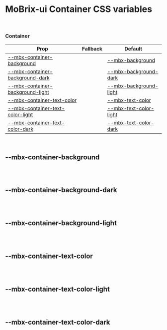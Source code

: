 # MoBrix-ui Container CSS variables

<br>

### Container

| Prop                                                                | Fallback | Default                                                           |
| ------------------------------------------------------------------- | -------- | ----------------------------------------------------------------- |
| [--mbx-container-background](#mbx-container-background)             |          | [--mbx-background](global-css-vars.md#mbx-background)             |
| [--mbx-container-background-dark](#mbx-container-background-dark)   |          | [--mbx-background-dark](global-css-vars.md#mbx-background-dark)   |
| [--mbx-container-background-light](#mbx-container-background-light) |          | [--mbx-background-light](global-css-vars.md#mbx-background-light) |
| [--mbx-container-text-color](#mbx-container-text-color)             |          | [--mbx-text-color](global-css-vars.md#mbx-text-color)             |
| [--mbx-container-text-color-light](#mbx-container-text-color-light) |          | [--mbx-text-color-light](global-css-vars.md#mbx-text-color-light) |
| [--mbx-container-text-color-dark](#mbx-container-text-color-dark)   |          | [--mbx-text-color-dark](global-css-vars.md#mbx-text-color-dark)   |

<br>

## --mbx-container-background

<br>

<br>

## --mbx-container-background-dark

<br>

<br>

## --mbx-container-background-light

<br>

<br>

## --mbx-container-text-color

<br>

<br>

## --mbx-container-text-color-light

<br>

<br>

## --mbx-container-text-color-dark

<br>
